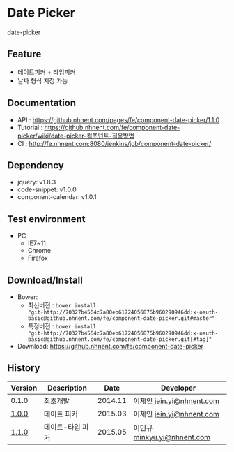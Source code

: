 Date Picker
===============
date-picker

## Feature
* 데이트피커 + 타임피커
* 날짜 형식 지정 가능

## Documentation
* API : https://github.nhnent.com/pages/fe/component-date-picker/1.1.0
* Tutorial : https://github.nhnent.com/fe/component-date-picker/wiki/date-picker-컴포넌트-적용방법
* CI : http://fe.nhnent.com:8080/jenkins/job/component-date-picker/



## Dependency
* jquery: v1.8.3
* code-snippet: v1.0.0
* component-calendar: v1.0.1

## Test environment
* PC
	* IE7~11
	* Chrome
	* Firefox


## Download/Install
* Bower:
   * 최신버전 : `bower install "git+http://70327b4564c7a80eb61724056876b960290946dd:x-oauth-basic@github.nhnent.com/fe/component-date-picker.git#master"`
   * 특정버전 : `bower install "git+http://70327b4564c7a80eb61724056876b960290946dd:x-oauth-basic@github.nhnent.com/fe/component-date-picker.git[#tag]"`
* Download: https://github.nhnent.com/fe/component-date-picker

## History
| Version | Description | Date | Developer |
| ---- | ---- | ---- | ---- |
| 0.1.0 | 최초개발 | 2014.11 | 이제인 <jein.yi@nhnent.com> |
| [1.0.0](https://github.nhnent.com/pages/fe/component-calendar/1.0.0/tutorial-sample2.html) | 데이트 피커 | 2015.03 | 이제인 <jein.yi@nhnent.com> |
| [1.1.0](https://github.nhnent.com/pages/fe/component-date-picker/1.1.0/) | 데이트-타임 피커 | 2015.05 | 이민규 <minkyu.yi@nhnent.com> |
